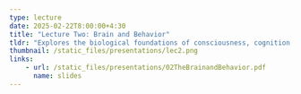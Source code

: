 ```yaml
---
type: lecture
date: 2025-02-22T8:00:00+4:30
title: "Lecture Two: Brain and Behavior"
tldr: "Explores the biological foundations of consciousness, cognition, and behavior, with a particular focus on the mind-body problem. Covers neuronal signaling, historical and philosophical perspectives (dualism vs. monism), brain localization, language processing, and current approaches to understanding consciousness through neural mechanisms."
thumbnail: /static_files/presentations/lec2.png
links: 
    - url: /static_files/presentations/02TheBrainandBehavior.pdf
      name: slides
---
```

